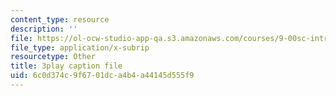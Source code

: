 ```yaml
---
content_type: resource
description: ''
file: https://ol-ocw-studio-app-qa.s3.amazonaws.com/courses/9-00sc-introduction-to-psychology-fall-2011/6c0d374c9f6701dca4b4a44145d555f9_SjjGiqf96rI.srt
file_type: application/x-subrip
resourcetype: Other
title: 3play caption file
uid: 6c0d374c-9f67-01dc-a4b4-a44145d555f9
---
```

